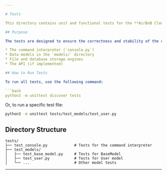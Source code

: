 ```yaml
---

# Tests

This directory contains unit and functional tests for the **AirBnB Clone** project.

## Purpose

The tests are designed to ensure the correctness and stability of the core components, including:

* The command interpreter (`console.py`)
* Data models in the `models/` directory
* File and database storage engines
* The API (if implemented)

## How to Run Tests

To run all tests, use the following command:

```bash
python3 -m unittest discover tests
```

Or, to run a specific test file:

```bash
python3 -m unittest tests/test_models/test_user.py
```

## Directory Structure

```
tests/
├── test_console.py            # Tests for the command interpreter
├── test_models/
│   ├── test_base_model.py     # Tests for BaseModel
│   ├── test_user.py           # Tests for User model
│   └── ...                    # Other model tests
```

---
```

